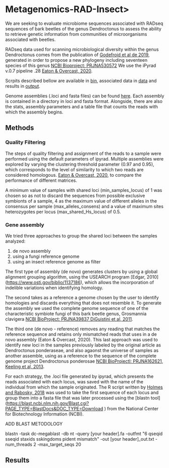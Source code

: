 # Metagenomics-RAD-Insect>


We are seeking to evaluate microbiome sequences associated with RADseq sequences of bark beetles of the genus Dendroctonus to assess the ability to retrieve genetic information from communities of microorganisms associated with beetles.

RADseq data used for scanning microbiological diversity within the genus Dendroctonus comes from the publication of [Godefroid et al de 2019](https://www.sciencedirect.com/science/article/abs/pii/S1055790319302441), generated in order to propose a new phylogeny including seventeen species of this genus [NCBI Bioproject: PRJNA530572](https://www.ncbi.nlm.nih.gov/bioproject/?term=txid77165[Organism:noexp]) We use the iPyrad v.0.7 pipeline .28 [Eaton & Overcast, 2020](https://academic.oup.com/bioinformatics/article-abstract/36/8/2592/5697088).

Scrpits described bellow are available in [bin](linkdeldirectory), associated data in [data](https://github.com/daniel-acga/Metagenomics-RAD-Insect-/blob/master/bin/Holmes%202018%20R%20blast) and results in [output](link).

Genome assemblies (.loci and fasta files) can be found [here](https://drive.google.com/drive/folders/1tdBvzSGAc31RCNSy1-ugs9rbh54g-a3L?usp=sharingin). Each assembly is contained in a directory in loci and fasta format. Alongside, there are also the stats, assembly parameters and a table file that counts the reads with which the assembly begins.




## Methods

### Quality Filtering
The steps of quality filtering and assignment of the reads to a sample were performed using the default parameters of ipyrad. Multiple assemblies were explored by varying the clustering threshold parameter (0.97 and 0.95), which corresponds to the level of similarity to which two reads are considered homologous. [Eaton & Overcast, 2020](https://academic.oup.com/bioinformatics/article-abstract/36/8/2592/5697088), to compare the performance of different matrices.

A minimum value of samples with shared loci (min_samples_locus) of 1 was chosen so as not to discard the sequences from possible exclusive symbionts of a sample, 4 as the maximum value of different alleles in the consensus per sample (max_alleles_consens) and a value of maximum sites heterozygotes per locus (max_shared_Hs_locus) of 0.5.


### Gene assembly
We tried three approaches to group the shared loci between the samples analyzed:

1. de novo assembly
1. using a fungi reference genome
1. using an insect reference genome as filter

The first type of assembly (de novo) generates clusters by using a global alignment grouping algorithm, using the USEARCH program [Edgar, 2010] (https://www.osti.gov/biblio/1137186), which allows the incorporation of indelible variations when identifying homology. 

The second takes as a reference a genome chosen by the user to identify homologies and discards everything that does not resemble it. To generate the assembly we used the complete genome sequence of one of the characteristic symbiote fungi of this bark beetle genus, Grosmannia clavigera [NCBI BioProject: PRJNA39837 DiGuistini et al, 2011](https://www.pnas.org/content/108/6/2504.short).

The third one (de novo - reference) removes any reading that matches the reference sequence and retains only mismatched reads that uses in a de novo assembly (Eaton & Overcast, 2020). This last approach was used to identify new loci in the samples previously labeled by the original article as Dendroctonus ponderaseae, and also agaonst the universe of samples as another assemble, using as a reference to the sequence of the complete genome project Dendroctonus ponderosae [NCBI BioProjectI: PRJNA162621, Keeling et al, 2013](https://genomebiology.biomedcentral.com/articles/10.1186/gb-2013-14-3-r27).

For each strategy, the .loci file generated by ipyrad, which presents the reads associated with each locus, was saved with the name of the individual from which the sample originated. The R script written by [Holmes and Rabosky, 2018](https://peerj.com/articles/4662/) was used to take the first sequence of each locus and group them into a fasta file that was later processed using the [blastn tool] (https://blast.ncbi.nlm.nih.gov/Blast.cgi?PAGE_TYPE=BlastDocs&DOC_TYPE=Download
) from the National Center for Biotechnology Information (NCBI).

ADD BLAST METODOLOGY

blastn -task dc-megablast -db nt -query [your header].fa -outfmt "6 qseqid sseqid staxids sskingdoms pident mismatch" -out [your header]_out.txt -num_threads 2  -max_target_seqs 20

## Results
